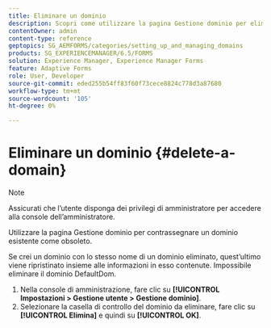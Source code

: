 ```yaml
---
title: Eliminare un dominio
description: Scopri come utilizzare la pagina Gestione dominio per eliminare un dominio o contrassegnarlo come obsoleto.
contentOwner: admin
content-type: reference
geptopics: SG_AEMFORMS/categories/setting_up_and_managing_domains
products: SG_EXPERIENCEMANAGER/6.5/FORMS
solution: Experience Manager, Experience Manager Forms
feature: Adaptive Forms
role: User, Developer
source-git-commit: eded255b54ff83f60f73cece8824c778d3a87680
workflow-type: tm+mt
source-wordcount: '105'
ht-degree: 0%

---
```


# Eliminare un dominio {#delete-a-domain}

>[!NOTE]
> 
> Assicurati che l’utente disponga dei privilegi di amministratore per accedere alla console dell’amministratore.

Utilizzare la pagina Gestione dominio per contrassegnare un dominio esistente come obsoleto.

Se crei un dominio con lo stesso nome di un dominio eliminato, quest’ultimo viene ripristinato insieme alle informazioni in esso contenute. Impossibile eliminare il dominio DefaultDom.

1. Nella console di amministrazione, fare clic su **[!UICONTROL Impostazioni > Gestione utente > Gestione dominio]**.
1. Selezionare la casella di controllo del dominio da eliminare, fare clic su **[!UICONTROL Elimina]** e quindi su **[!UICONTROL OK]**.
